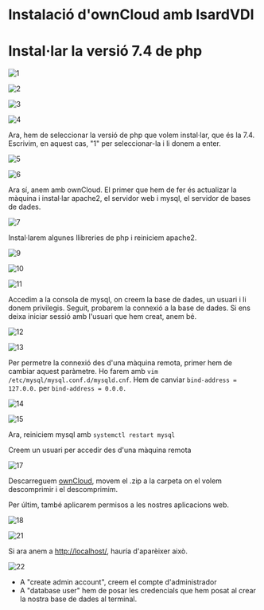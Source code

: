 # Instalació d'ownCloud amb IsardVDI

# Instal·lar la versió 7.4 de php

![1](1.png)

![2](2.png)

![3](3.png)

![4](4.png)

Ara, hem de seleccionar la versió de php que volem instal·lar, que és la 7.4. Escrivim, en aquest cas, "1" per seleccionar-la i li donem a enter.

![5](5.png)

![6](6.png)

Ara sí, anem amb ownCloud. El primer que hem de fer és actualizar la màquina i instal·lar apache2, el servidor web i mysql, el servidor de bases de dades.

![7](7.png)

Instal·larem algunes llibreries de php i reiniciem apache2.

![9](9.png)

![10](10.png)

![11](11.png)

Accedim a la consola de mysql, on creem la base de dades, un usuari i li donem privilegis. Seguit, probarem la connexió a la base de dades. Si ens deixa iniciar sessió amb l'usuari que hem creat, anem bé.

![12](12.png)

![13](13.png)

Per permetre la connexió des d'una màquina remota, primer hem de cambiar aquest paràmetre. Ho farem amb `vim /etc/mysql/mysql.conf.d/mysqld.cnf`. Hem de canviar `bind-address = 127.0.0.` per `bind-address = 0.0.0.`

![14](14.png)

![15](15.png)

Ara, reiniciem mysql amb `systemctl restart mysql`

Creem un usuari per accedir des d'una màquina remota

![17](17.png)

Descarreguem [ownCloud](https://download.owncloud.com/server/stable/owncloud-complete-20240724.zip), movem el .zip a la carpeta on el volem descomprimir i el descomprimim.

Per últim, també aplicarem permisos a les nostres aplicacions web.

![18](18.png)

![21](21.png)

Si ara anem a [http://localhost/](http://localhost/), hauría d'aparèixer això.

![22](22.png)

- A "create admin account", creem el compte d'administrador
- A "database user" hem de posar les credencials que hem posat al crear la nostra base de dades al terminal.
